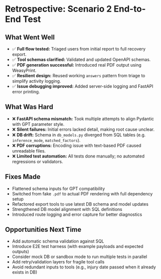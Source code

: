 # Retrospective: Scenario 2 End-to-End Test

## What Went Well

* ✅ **Full flow tested:** Triaged users from initial report to full recovery export.
* ✅ **Tool schemas clarified:** Validated and updated OpenAPI schemas.
* ✅ **PDF generation successful:** Introduced real PDF output using WeasyPrint.
* ✅ **Resilient design:** Reused working `answers` pattern from triage to simplify activity logging.
* ✅ **Issue debugging improved:** Added server-side logging and FastAPI error printing.

## What Was Hard

* ❌ **FastAPI schema mismatch:** Took multiple attempts to align Pydantic with GPT parameter style.
* ❌ **Silent failures:** Initial errors lacked detail, making root cause unclear.
* ❌ **DB drift:** Schema in `db_models.py` diverged from SQL tables (e.g. `inference_mode`, `matched_factors`).
* ❌ **PDF corruptions:** Encoding issue with text-based PDF caused unreadable files.
* ❌ **Limited test automation:** All tests done manually; no automated regressions or validators.

## Fixes Made

* Flattened schema inputs for GPT compatibility
* Switched from fake `.pdf` to actual PDF rendering with full dependency setup
* Refactored export tools to use latest DB schema and model updates
* Strengthened DB model alignment with SQL definitions
* Introduced route logging and error capture for better diagnostics

## Opportunities Next Time

* Add automatic schema validation against SQL
* Introduce E2E test harness (with example payloads and expected outputs)
* Consider mock DB or sandbox mode to run multiple tests in parallel
* Add retry/validation layers for fragile tool calls
* Avoid redundant inputs to tools (e.g., injury date passed when it already exists in DB)
